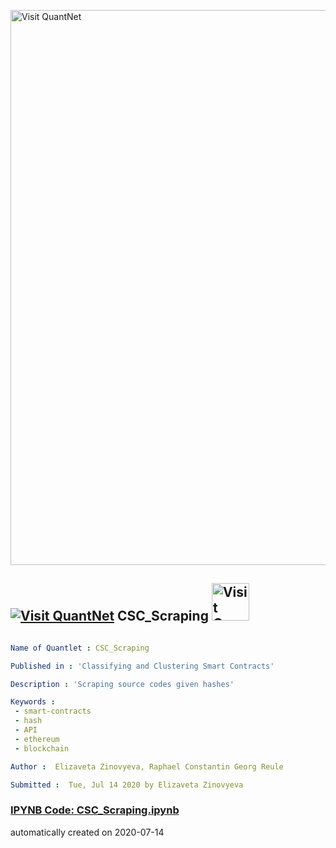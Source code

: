 [<img src="https://github.com/QuantLet/Styleguide-and-FAQ/blob/master/pictures/banner.png" width="888" alt="Visit QuantNet">](http://quantlet.de/)

## [<img src="https://github.com/QuantLet/Styleguide-and-FAQ/blob/master/pictures/qloqo.png" alt="Visit QuantNet">](http://quantlet.de/) **CSC_Scraping** [<img src="https://github.com/QuantLet/Styleguide-and-FAQ/blob/master/pictures/QN2.png" width="60" alt="Visit QuantNet 2.0">](http://quantlet.de/)

```yaml

Name of Quantlet : CSC_Scraping

Published in : 'Classifying and Clustering Smart Contracts'

Description : 'Scraping source codes given hashes'

Keywords : 
 - smart-contracts
 - hash
 - API
 - ethereum
 - blockchain

Author :  Elizaveta Zinovyeva, Raphael Constantin Georg Reule

Submitted :  Tue, Jul 14 2020 by Elizaveta Zinovyeva
```

### [IPYNB Code: CSC_Scraping.ipynb](CSC_Scraping.ipynb)


automatically created on 2020-07-14